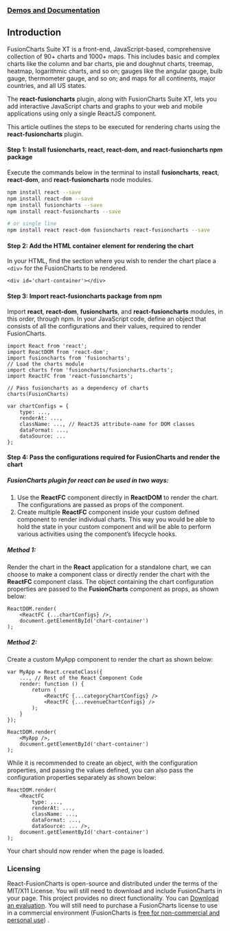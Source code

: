 ### [Demos and Documentation](http://fusioncharts.github.io/react-fusioncharts-component/)

## Introduction

FusionCharts Suite XT is a front-end, JavaScript-based, comprehensive collection of 90+ charts and  1000+ maps. This includes basic and complex charts like the column and bar charts, pie and doughnut charts, treemap, heatmap, logarithmic charts, and so on; gauges like the angular gauge, bulb gauge, thermometer gauge, and so on; and maps for all continents, major countries, and all US states.

The **react-fusioncharts** plugin, along with FusionCharts Suite XT, lets you add interactive JavaScript charts and graphs to your web and mobile applications using only a single ReactJS component.

This article outlines the steps to be executed for rendering charts using the **react-fusioncharts** plugin.

#### Step 1: Install **fusioncharts**, **react**, **react-dom**, and **react-fusioncharts** npm package
Execute the commands below in the terminal to install **fusioncharts**, **react**, **react-dom**, and **react-fusioncharts** node modules.

```sh
npm install react --save
npm install react-dom --save
npm install fusioncharts --save
npm install react-fusioncharts --save

# or single line
npm install react react-dom fusioncharts react-fusioncharts --save
```

#### Step 2: Add the HTML container element for rendering the chart

In your HTML, find the section where you wish to render the chart place a `<div>` for the FusionCharts to be rendered.

`<div id='chart-container'></div>`

#### Step 3: Import react-fusioncharts package from npm

Import **react**, **react-dom**, **fusioncharts**, and **react-fusioncharts** modules, in this order, through npm. In your JavaScript code, define an object that consists of all the configurations and their values, required to render FusionCharts.

```
import React from 'react';
import ReactDOM from 'react-dom';
import fusioncharts from 'fusioncharts';
// Load the charts module
import charts from 'fusioncharts/fusioncharts.charts';
import ReactFC from 'react-fusioncharts';

// Pass fusioncharts as a dependency of charts
charts(FusionCharts)

var chartConfigs = {
    type: ...,
    renderAt: ...,
    className: ..., // ReactJS attribute-name for DOM classes
    dataFormat: ...,
    dataSource: ...
};
```

#### Step 4: Pass the configurations required for FusionCharts and render the chart
##### FusionCharts plugin for **react** can be used in two ways:
1. Use the **ReactFC** component directly in **ReactDOM** to render the chart. The configurations are passed as props of the component.
2. Create multiple **ReactFC** component inside your custom defined component to render individual charts. This way you would be able to hold the state in your custom component and will be able to perform various activities using the component’s lifecycle hooks. 

##### Method 1:
Render the chart in the **React** application for a standalone chart, we can choose to make a component class or directly render the chart with the **ReactFC** component class. The object containing the chart configuration properties are passed to the **FusionCharts** component as props, as shown below:

```
ReactDOM.render(
    <ReactFC {...chartConfigs} />,
    document.getElementById('chart-container')
);
```

##### Method 2:
Create a custom MyApp component to render the chart as shown below:

```
var MyApp = React.createClass({
    ..., // Rest of the React Component Code
    render: function () {
        return (
            <ReactFC {...categoryChartConfigs} />
            <ReactFC {...revenueChartConfigs} />
        );
    }
});

ReactDOM.render(
    <MyApp />,
    document.getElementById('chart-container')
);
```

While it is recommended to create an object, with the configuration properties, and passing the values defined, you can also pass the configuration properties separately as shown below:

```
ReactDOM.render(
    <ReactFC
        type: ...,
        renderAt: ...,
        className: ...,
        dataFormat: ...,
        dataSource: ... />,
    document.getElementById('chart-container')
);
```

Your chart should now render when the page is loaded.

### Licensing
React-FusionCharts is open-source and distributed under the terms of the MIT/X11 License. You will still need to download and include FusionCharts in your page. This project provides no direct functionality. You can [Download an evaluation](http://fusioncharts.com/download/). You will still need to purchase a FusionCharts license to use in a commercial environment (FusionCharts is [free for non-commercial and personal use](http://www.fusioncharts.com/download/free/)) .
